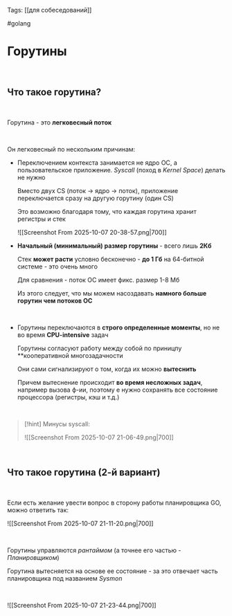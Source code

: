 Tags: [[для собеседований]]

#golang 



# Горутины


 


## Что такое горутина?


 


Горутина - это **легковесный поток**

 


Он легковесный по нескольким причинам:

- Переключением контекста занимается не ядро ОС, а пользовательское приложение. *Syscall* (поход в *Kernel Space*) делать не нужно
  
	Вместо двух CS (поток -> ядро -> поток), приложение переключается сразу на другую горутину (один CS)
	
	Это возможно благодаря тому, что каждая горутина хранит регистры и стек
	
	![[Screenshot From 2025-10-07 20-38-57.png|700]]
	 
	 


- **Начальный (минимальный) размер горутины** - всего лишь **2Кб**
  
	Стек **может расти** условно бесконечно - **до 1 Гб** на 64-битной системе - это очень много  
	
	Для сравнения - поток ОС имеет фикс. размер 1-8 Мб
	
	Из этого следует, что мы можем насоздавать **намного больше горутин чем потоков ОС**
  
 
 

  
- Горутины переключаются в  **строго определенные моменты**, но не во время **CPU-intensive** задач
  
	Горутины согласуют работу между собой по приницпу **кооперативной 
	многозадачности
	
	Они сами сигнализируют о том, когда их можно **вытеснить**
	
	Причем вытеснение происходит **во время несложных задач**, например вызова ф-ии, поэтому е нужно сохранять все состояние процессора (регистры, кэш и т.д.)

 


> [!hint] 
> Минусы syscall:
> 
> ![[Screenshot From 2025-10-07 21-06-49.png|700]] 

&emsp;
## Что такое горутина (2-й вариант)

&emsp;

Если есть желание увести вопрос в сторону работы планировщика GO, можно ответить так:

![[Screenshot From 2025-10-07 21-11-20.png|700]]

&emsp;

Горутины управляются *рантаймом* (а точнее его частью - *Планировщиком*)

Горутина вытесняется на основе ее состояние - за это отвечает часть планировщика под названием *Sysmon*

&emsp;

![[Screenshot From 2025-10-07 21-23-44.png|700]]




